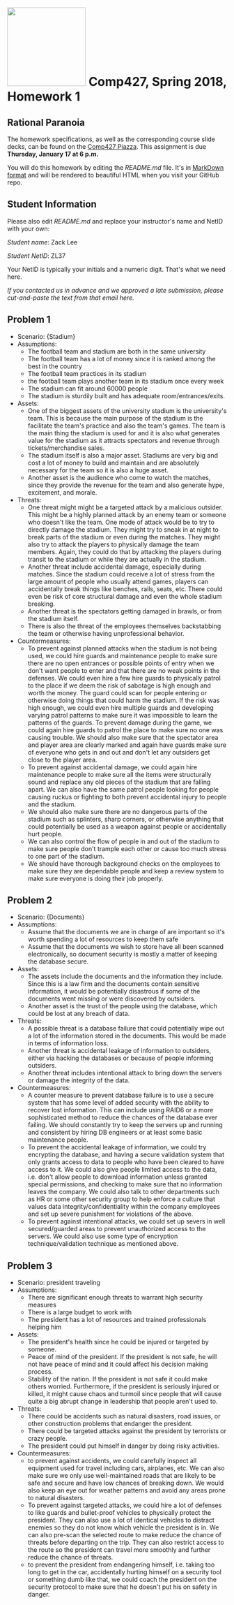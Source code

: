 
# <img src="http://www.rice.edu/_images/rice-logo.jpg" width=180> Comp427, Spring 2018, Homework 1
## Rational Paranoia
The homework specifications, as well as the corresponding course slide decks,
can be found on the [Comp427 Piazza](https://piazza.com/class/jqifhp864b37ju).
This assignment is due **Thursday, January 17 at 6 p.m.**

You will do this homework by editing the _README.md_ file. It's in
[MarkDown format](https://guides.github.com/features/mastering-markdown/)
and will be rendered to beautiful HTML when you visit your GitHub repo.

## Student Information
Please also edit _README.md_ and replace your instructor's name and NetID with your own:

_Student name_: Zack Lee

_Student NetID_: ZL37

Your NetID is typically your initials and a numeric digit. That's
what we need here.

_If you contacted us in advance and we approved a late submission,
please cut-and-paste the text from that email here._

## Problem 1
- Scenario: {Stadium}
- Assumptions:
  - The football team and stadium are both in the same university
  - The football team has a lot of money since it is ranked among the best in the country 
  - The football team practices in its stadium
  - the football team plays another team in its stadium once every week
  - The stadium can fit around 60000 people
  - The stadium is sturdily built and has adequate room/entrances/exits.  
- Assets:
  - One of the biggest assets of the university stadium is the university's team. This is because the main purpose of the stadium is the facilitate the team's practice and also the team's games. The team is the main thing the stadium is used for and it is also what generates value for the stadium as it attracts spectators and revenue through tickets/merchandise sales. 
  - The stadium itself is also a major asset. Stadiums are very big and cost a lot of money to build and maintain and are absolutely necessary for the team so it is also a huge asset. 
  - Another asset is the audience who come to watch the matches, since they provide the revenue for the team and also generate hype, excitement, and morale. 
- Threats:
  - One threat might might be a targeted attack by a malicious outsider. This might be a highly planned attack by an enemy team or someone who doesn't like the team. One mode of attack would be to try to directly damage the stadium. They might try to sneak in at night to break parts of the stadium or even during the matches. They might also try to attack the players to physically damage the team members. Again, they could do that by attacking the players during transit to the stadium or while they are actually in the stadium.
  - Another threat include accidental damage, especially during matches. Since the stadium could receive a lot of stress from the large amount of people who usually attend games, players can accidentally break things like benches, rails, seats, etc. There could even be risk of core structural damage and even the whole stadium breaking. 
  - Another threat is the spectators getting damaged in brawls, or from the stadium itself. 
  - There is also the threat of the employees themselves backstabbing the team or otherwise having unprofessional behavior. 
- Countermeasures:
  - To prevent against planned attacks when the stadium is not being used, we could hire guards and maintenance people to make sure there are no open entrances or possible points of entry when we don't want people to enter and that there are no weak points in the defenses. We could even hire a few hire guards to physically patrol to the place if we deem the risk of sabotage is high enough and worth the money. The guard could scan for people entering or otherwise doing things that could harm the stadium. If the risk was high enough, we could even hire multiple guards and developing varying patrol patterns to make sure it was impossible to learn the patterns of the guards. To prevent damage during the game, we could again hire guards to patrol the place to make sure no one was causing trouble. We should also make sure that the spectator area and player area are clearly marked and again have guards make sure of everyone who gets in and out and don't let any outsiders get close to the player area.
  - To prevent against accidental damage, we could again hire maintenance people to make sure all the items were structurally sound and replace any old pieces of the stadium that are falling apart. We can also have the same patrol people looking for people causing ruckus or fighting to both prevent accidental injury to people and the stadium.
  - We should also make sure there are no dangerous parts of the stadium such as splinters, sharp corners, or otherwise anything that could potentially be used as a weapon against people or accidentally hurt people. 
  - We can also control the flow of people in and out of the stadium to make sure people don't trample each other or cause too much stress to one part of the stadium. 
  - We should have thorough background checks on the employees to make sure they are dependable people and keep a review system to make sure everyone is doing their job properly. 

## Problem 2
- Scenario: {Documents}
- Assumptions:
  - Assume that the documents we are in charge of are important so it's worth spending a lot of resources to keep them safe
  - Assume that the documents we wish to store have all been scanned electronically, so document security is mostly a matter of keeping the database secure. 
- Assets:
  - The assets include the documents and the information they include. Since this is a law firm and the documents contain sensitive information, it would be potentially disastrous if some of the documents went missing or were discovered by outsiders. 
  -  Another asset is the trust of the people using the database, which could be lost at any breach of data. 
- Threats:
  - A possible threat is a database failure that could potentially wipe out a lot of the information stored in the documents. This would be made in terms of information loss. 
  - Another threat is accidental leakage of information to outsiders, either via hacking the databases or because of people informing outsiders.
  - Another threat includes intentional attack to bring down the servers or damage the integrity of the data. 
- Countermeasures:
  - A counter measure to prevent database failure is to use a secure system that has some level of added security with the ability to recover lost information. This can include using RAID6 or a more sophisticated method to reduce the chances of the database ever failing. We should constantly try to keep the servers up and running and consistent by hiring DB engineers or at least some basic maintenance people. 
  - To prevent the accidental leakage of information, we could try encrypting the database, and having a secure validation system that only grants access to data to people who have been cleared to have access to it. We could also give people limited access to the data, i.e. don't allow people to download information unless granted special permissions, and checking to make sure that no information leaves the company. We could also talk to other departments such as HR or some other security group to help enforce a culture that values data integrity/confidentiality within the company employees and set up severe punishment for violations of the above. 
  - To prevent against intentional attacks, we could set up severs in well secured/guarded areas to prevent unauthorized access to the servers. We could also use some type of encryption technique/validation technique as mentioned above. 

## Problem 3
- Scenario: president traveling 
- Assumptions:
  - There are significant enough threats to warrant high security measures
  - There is a large budget to work with
  - The president has a lot of resources and trained professionals helping him 
- Assets:
  - The president's health since he could be injured or targeted by someone.
  - Peace of mind of the president. If the president is not safe, he will not have peace of mind and it could affect his decision making process. 
  - Stability of the nation. If the president is not safe it could make others worried. Furthermore, if the president is seriously injured or killed, it might cause chaos and turmoil since people that will cause quite a big abrupt change in leadership that people aren't used to.
- Threats:
  - There could be accidents such as natural disasters, road issues, or other construction problems that endanger the president.
  - There could be targeted attacks against the president by terrorists or crazy people.
  - The president could put himself in danger by doing risky activities. 
- Countermeasures:
  - to prevent against accidents, we could carefully inspect all equipment used for travel including cars, airplanes, etc. We can also make sure we only use well-maintained roads that are likely to be safe and secure and have low chances of breaking down. We would also keep an eye out for weather patterns and avoid any areas prone to natural disasters.
  - To prevent against targeted attacks, we could hire a lot of defenses to like guards and bullet-proof vehicles to physically protect the president. They can also use a lot of identical vehicles to distract enemies so they do not know which vehicle the president is in. We can also pre-scan the selected route to make reduce the chance of threats before departing on the trip. They can also restrict access to the route so the president can travel more smoothly and further reduce the chance of threats. 
  - to prevent the president from endangering himself, i.e. taking too long to get in the car, accidentally hurting himself on a security tool or something dumb like that, we could coach the president on the security protocol to make sure that he doesn't put his on safety in danger. 
